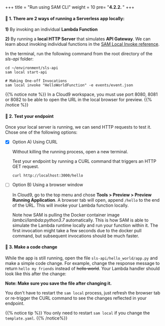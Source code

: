 +++
title = "Run using SAM CLI"
weight = 10
pre= "<b>4.2.2. </b>"
+++

#### 🎯 1. There are 2 ways of running a Serverless app locally: 

**1)** By invoking an individual **Lambda Function**

**2)** By running a **local HTTP Server** that simulates **API Gateway**. 
We can learn about invoking individual functions in the [SAM Local Invoke reference](https://docs.aws.amazon.com/en_pv/serverless-application-model/latest/developerguide/sam-cli-command-reference-sam-local-invoke.html).

In the terminal, run the following command from the root directory of the _sls-api_ folder:

```
cd ~/environment/sls-api
sam local start-api

# Making One-off Invocations
sam local invoke "HelloWorldFunction" -e events/event.json
```

<!--
{{% notice warning %}}   
Error: Template file not found at /home/ec2-user/environment/sls-api/hello_world/template.yml.  
If you got this error is because you need to run the command from the same folder level where the SAM `template.yaml` is located. That is, the root directory of the sls-api folder.
{{% /notice %}}
-->

{{% notice note %}}
In a Cloud9 workspace, you must use port 8080, 8081 or 8082 to be able to open the URL in the local browser for preview. 
{{% /notice %}}

#### 🎯 2. Test your endpoint

Once your local server is running, we can send HTTP requests to test it. Chose one of the following options:

* [x] Option A) Using CURL

    Without killing the running process, open a new terminal.

    Test your endpoint by running a CURL command that triggers an HTTP GET request.

    ```
    curl http://localhost:3000/hello
    ```

* [ ] Option B) Using a browser window

    In Cloud9, go to the top menu and chose **Tools > Preview > Preview Running Application**. A browser tab will open, append `/hello` to the end of the URL. This will invoke your Lambda function locally.

    Note how SAM is pulling the Docker container image _lambci/lambda:python3.7_ automatically. This is how SAM is able to simulate the Lambda runtime locally and run your function within it. The first invocation might take a few seconds due to the docker pull command, but subsequent invocations should be much faster.


#### 🎯 3. Make a code change

While the app is still running, open the file `sls-api/hello_world/app.py` and make a simple code change. For example, change the response message to return `hello my friends` instead of ~~hello world~~. Your Lambda handler should look like this after the change: 


**Note: Make sure you save the file after changing it.**

You don't have to restart the `sam local` process, just refresh the browser tab or re-trigger the CURL command to see the changes reflected in your endpoint.

{{% notice tip %}}
You only need to restart `sam local` if you change the `template.yaml`.
{{% /notice%}}
